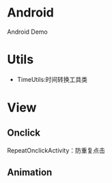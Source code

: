 # Android
 Android Demo

# Utils
- TimeUtils:时间转换工具类

# View
  ## Onclick
   RepeatOnclickActivity：防重复点击
  ## Animation
  
